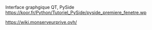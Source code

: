 Interface graphgique QT, PySide
https://koor.fr/Python/Tutoriel_PySide/pyside_premiere_fenetre.wp


https://wiki.monserveurprive.ovh/